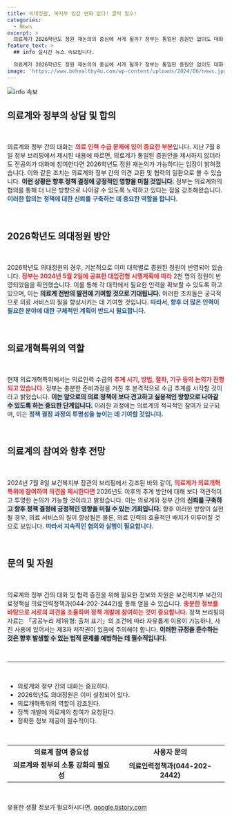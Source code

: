 ```yaml
---
title: 의대정원, 복지부 입장 변화 없다! 클릭 필수!
categories:
  - News
excerpt: >
  의료계가 2026학년도 정원 재논의의 중심에 서게 될까? 정부는 통일된 증원안 없이도 대화 참여를 통한 변화를 열어두었다. 의료계의 적극적인 의견이 전공의 인력 구성에 어떤 영향을 미칠지 주목된다!
feature_text: >
  ## info 실시간 뉴스 속보입니다.

  의료계가 2026학년도 정원 재논의의 중심에 서게 될까? 정부는 통일된 증원안 없이도 대화 참여를 통한 변화를 열어두었다. 의료계의 적극적인 의견이 전공의 인력 구성에 어떤 영향을 미칠지 주목된다!
image: 'https://www.behealthy4u.com/wp-content/uploads/2024/06/news.jpg'
---
```


<p><img src="https://www.behealthy4u.com/wp-content/uploads/2024/06/news.jpg" alt="info 속보" /></p>

<h2 data-ke-size="size26">의료계와 정부의 상담 및 합의</h2>

<p data-ke-size="size16">&nbsp;</p>

<p>의료계와 정부 간의 대화는 <b><span style="color: #ee2323;">의료 인력 수급 문제에 있어 중요한 부분</span></b>입니다. 지난 7월 8일 정부 브리핑에서 제시된 내용에 따르면, 의료계가 통일된 증원안을 제시하지 않더라도 전공의가 대화에 참여한다면 2026학년도 정원 재논의가 가능하다는 입장이 밝혀졌습니다. 이와 같은 조치는 의료계와 정부 간의 의견 교환 및 협력의 일환으로 볼 수 있습니다. <b><span style="background-color: #21538527;">이런 상황은 향후 정책 결정에 긍정적인 영향을 미칠 것입니다.</span></b> 정부는 의료계와의 협의를 통해 더 나은 방향으로 나아갈 수 있도록 노력하고 있다는 점을 강조해왔습니다. <b><span style="color: #1a5490;">이러한 합의는 정책에 대한 신뢰를 구축하는 데 중요한 역할을 합니다.</span></b> </p>

<p data-ke-size="size16">&nbsp;</p>

<h2 data-ke-size="size26">2026학년도 의대정원 방안</h2>

<p data-ke-size="size16">&nbsp;</p>

<p>2026학년도 의대정원의 경우, 기본적으로 이미 대학별로 증원된 정원이 반영되어 있습니다. <b><span style="color: #ee2323;">정부는 2024년 5월 2일에 공표한 대입전형 시행계획에 따라</span></b> 2천 명의 정원이 반영되었음을 확인했습니다. 이를 통해 각 대학에서 필요한 인력을 확보할 수 있도록 하고 있으며, 이는 <b><span style="background-color: #21538527;">의료계 전반의 발전에 기여할 것으로 기대됩니다.</span></b> 이러한 조치들은 궁극적으로 의료 서비스의 질을 향상시키는 데 기여할 것입니다. <b><span style="color: #1a5490;">따라서, 향후 더 많은 인력이 필요한 분야에 대한 구체적인 계획이 반드시 필요합니다.</span></b></p>

<p data-ke-size="size16">&nbsp;</p>

<h2 data-ke-size="size26">의료개혁특위의 역할</h2>

<p data-ke-size="size16">&nbsp;</p>

<p>현재 의료개혁특위에서는 의료인력 수급의 <b><span style="color: #ee2323;">추계 시기, 방법, 절차, 기구 등의 논의가 진행되고 있습니다.</span></b> 정부는 충분한 준비과정을 거친 후 본격적으로 수급 추계를 시작할 것이라고 밝혔습니다. <b><span style="background-color: #21538527;">이는 앞으로의 의료 정책이 보다 견고하고 실용적인 방향으로 나아갈 수 있도록 하는 중요한 단계입니다.</span></b> 이러한 과정에는 의료계의 적극적인 참여가 요구되며, 이는 <b><span style="color: #1a5490;">정책 결정 과정의 투명성을 높이는 데 기여할 것입니다.</span></b></p>

<p data-ke-size="size16">&nbsp;</p>

<h2 data-ke-size="size26">의료계의 참여와 향후 전망</h2>

<p data-ke-size="size16">&nbsp;</p>

<p>2024년 7월 8일 보건복지부 장관의 브리핑에서 강조된 바와 같이, <b><span style="color: #ee2323;">의료계가 의료개혁특위에 참여하여 의견을 제시한다면</span></b> 2026년도 이후의 추계 방안에 대해 보다 객관적이고 투명한 논의가 가능할 것이라고 밝혔습니다. 이는 의료계와 정부 간의 <b><span style="background-color: #21538527;">신뢰를 구축하고 향후 정책 결정에 긍정적인 영향을 미칠 수 있는 기회입니다.</span></b> 향후 이러한 방향이 실현될 경우, 의료 서비스의 질이 향상됨은 물론, 의료 인력의 효율적인 배치가 이루어질 것으로 보입니다. <b><span style="color: #1a5490;">따라서 지속적인 협의와 실행이 필요합니다.</span></b></p>

<p data-ke-size="size16">&nbsp;</p>

<h2 data-ke-size="size26">문의 및 자원</h2>

<p data-ke-size="size16">&nbsp;</p>

<p>의료계와 정부 간의 대화 및 협력 증진을 위해 필요한 정보와 자원은 보건복지부 보건의료정책실 의료인력정책과(044-202-2442)를 통해 얻을 수 있습니다. <b><span style="color: #ee2323;">충분한 정보를 바탕으로 서로의 의견을 조율하며 정책 개발에 참여하는 것이 중요합니다.</span></b> 정책 브리핑의 자료는 「공공누리 제1유형: 출처 표기」의 조건에 따라 자유롭게 이용이 가능하나, 사진 사용에 있어서는 제3자 저작권이 있음에 주의해야 합니다. <b><span style="background-color: #21538527;">이러한 규정을 준수하는 것은 향후 발생할 수 있는 법적 문제를 예방하는 데 필수적입니다.</span></b></p>

<p data-ke-size="size16">&nbsp;</p>

<hr />

<p data-ke-size="size16">&nbsp;</p>

<ul>
  <li>의료계와 정부 간의 대화는 중요하다.</li>
  <li>2026학년도 의대정원은 이미 설정되어 있다.</li>
  <li>의료개혁특위의 역할이 강조된다.</li>
  <li>정책 개발에 의료계의 참여가 요청된다.</li>
  <li>정확한 정보 제공이 필수적이다.</li>
</ul>

<p data-ke-size="size16">&nbsp;</p>

<table style="width: 100%;">
  <tr>
    <td style="text-align: center; height: 17px;"><b>의료계 참여 중요성</b></td>
    <td style="text-align: center; height: 17px;"><b>사용자 문의</b></td>
  </tr>
  <tr>
    <td style="text-align: center; height: 17px;"><b>의료계와 정부의 소통 강화의 필요성</b></td>
    <td style="text-align: center; height: 17px;"><b>의료인력정책과(044-202-2442)</b></td>
  </tr>
</table>

<p data-ke-size="size16">&nbsp;</p>
유용한 생활 정보가 필요하시다면, <a href="https://qoogle.tistory.com" rel="dofollow">qoogle.tistory.com</a>


